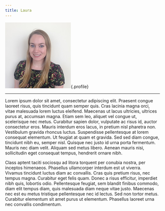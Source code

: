 ```yaml
---
title: Laura
---
```


![Laura Dennison](Book_Light_Editorial_Laura_Dennison.jpg){.profile}

---

Lorem ipsum dolor sit amet, consectetur adipiscing elit. Praesent congue laoreet risus, quis tincidunt quam semper quis. Cras lacinia magna orci, vitae malesuada lorem luctus eleifend. Maecenas ut lacus ultricies, ultrices purus at, accumsan magna. Etiam sem leo, aliquet vel congue ut, scelerisque nec metus. Curabitur sapien dolor, vulputate ac risus id, auctor consectetur eros. Mauris interdum eros lacus, in pretium nisl pharetra non. Vestibulum gravida rhoncus luctus. Suspendisse pellentesque at lorem consequat elementum. Ut feugiat at quam et gravida. Sed sed diam congue, tincidunt nibh eu, semper nisl. Quisque nec justo id urna porta fermentum. Mauris nec diam velit. Aliquam sed metus libero. Aenean mauris nisi, sollicitudin eget consequat tempus, hendrerit ornare nibh.

Class aptent taciti sociosqu ad litora torquent per conubia nostra, per inceptos himenaeos. Phasellus ullamcorper interdum est ut viverra. Vivamus tincidunt luctus diam ac convallis. Cras quis pretium risus, nec tempus magna. Curabitur eget felis quam. Donec a risus efficitur, imperdiet nibh quis, lobortis odio. Pellentesque feugiat, sem blandit finibus commodo, diam elit tempus diam, quis malesuada diam neque vitae justo. Maecenas nec est eu metus tristique pellentesque nec id lectus. Sed non tortor metus. Curabitur elementum sit amet purus ut elementum. Phasellus laoreet urna nec convallis condimentum.